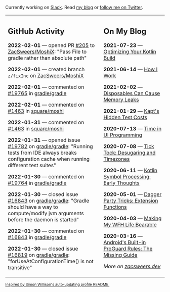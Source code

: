 Currently working on [Slack](https://slack.com/). Read [my blog](https://zacsweers.dev/) or [follow me on Twitter](https://twitter.com/ZacSweers).

<table><tr><td valign="top" width="60%">

## GitHub Activity
<!-- githubActivity starts -->
**2022-02-01** — opened PR [#205](https://github.com/ZacSweers/MoshiX/pull/205) to [ZacSweers/MoshiX](https://github.com/ZacSweers/MoshiX): "Pass File to gradle rather than absolute path"

**2022-02-01** — created branch `z/fixInc` on [ZacSweers/MoshiX](https://github.com/ZacSweers/MoshiX)

**2022-02-01** — commented on [#19765](https://github.com/gradle/gradle/issues/19765#issuecomment-1026890502) in [gradle/gradle](https://github.com/gradle/gradle)

**2022-02-01** — commented on [#1463](https://github.com/square/moshi/issues/1463#issuecomment-1026862039) in [square/moshi](https://github.com/square/moshi)

**2022-01-31** — commented on [#1463](https://github.com/square/moshi/issues/1463#issuecomment-1026266622) in [square/moshi](https://github.com/square/moshi)

**2022-01-31** — opened issue [#19782](https://github.com/gradle/gradle/issues/19782) on [gradle/gradle](https://github.com/gradle/gradle): "Running tests from IDE always breaks configuration cache when running different test suites"

**2022-01-30** — commented on [#19764](https://github.com/gradle/gradle/issues/19764#issuecomment-1025330957) in [gradle/gradle](https://github.com/gradle/gradle)

**2022-01-30** — closed issue [#16843](https://github.com/gradle/gradle/issues/16843) on [gradle/gradle](https://github.com/gradle/gradle): "Gradle should have a way to compute/modify jvm arguments before the daemon is started"

**2022-01-30** — commented on [#16843](https://github.com/gradle/gradle/issues/16843#issuecomment-1025330876) in [gradle/gradle](https://github.com/gradle/gradle)

**2022-01-30** — closed issue [#16819](https://github.com/gradle/gradle/issues/16819) on [gradle/gradle](https://github.com/gradle/gradle): "forUseAtConfigurationTime() is not transitive"
<!-- githubActivity ends -->
</td><td valign="top" width="40%">

## On My Blog
<!-- blog starts -->
**2021-07-23** — [Optimizing Your Kotlin Build](https://www.zacsweers.dev/optimizing-your-kotlin-build/)

**2021-06-14** — [How I Work](https://www.zacsweers.dev/how-i-work/)

**2021-02-02** — [Disposables Can Cause Memory Leaks](https://www.zacsweers.dev/disposables-can-cause-memory-leaks/)

**2021-01-29** — [Kapt's Hidden Test Costs](https://www.zacsweers.dev/kapts-hidden-test-costs/)

**2020-07-13** — [Time in UI Programming](https://www.zacsweers.dev/time-in-ui/)

**2020-07-08** — [Tick Tock: Desugaring and Timezones](https://www.zacsweers.dev/ticktock-desugaring-timezones/)

**2020-06-11** — [Kotlin Symbol Processing: Early Thoughts](https://www.zacsweers.dev/kotlin-symbol-processor-early-thoughts/)

**2020-05-01** — [Dagger Party Tricks: Extension Functions](https://www.zacsweers.dev/dagger-party-tricks-extension-functions/)

**2020-04-03** — [Making My WFH Life Bearable](https://www.zacsweers.dev/making-wfh-life-bearable/)

**2020-03-16** — [Android's Built-in ProGuard Rules: The Missing Guide](https://www.zacsweers.dev/android-proguard-rules/)
<!-- blog ends -->
_More on [zacsweers.dev](https://zacsweers.dev/)_
</td></tr></table>

<sub><a href="https://simonwillison.net/2020/Jul/10/self-updating-profile-readme/">Inspired by Simon Willison's auto-updating profile README.</a></sub>